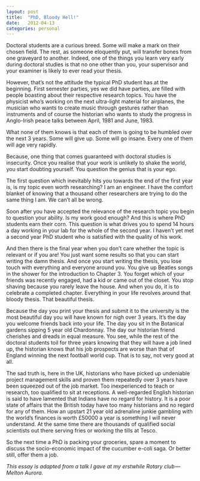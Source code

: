 ```yaml
---
layout: post
title:  "PhD, Bloody Hell!"
date:   2012-04-13
categories: personal
---
```


Doctoral students are a curious breed. Some will make a mark on their chosen field. The rest, as someone eloquently put, will transfer bones from one graveyard to another. Indeed, one of the things you learn very early during doctoral studies is that no one other than you, your supervisor and your examiner is likely to ever read your thesis.

However, that’s not the attitude the typical PhD student has at the beginning. First semester parties, yes we did have parties, are filled with people boasting about their respective research topics. You have the physicist who’s working on the next ultra-light material for airplanes, the musician who wants to create music through gestures rather than instruments and of course the historian who wants to study the progress in Anglo-Irish peace talks between April, 1981 and June, 1983.

What none of them knows is that each of them is going to be humbled over the next 3 years. Some will give up. Some will go insane. Every one of them will age very rapidly.

Because, one thing that comes guaranteed with doctoral studies is insecurity. Once you realise that your work is unlikely to shake the world, you start doubting yourself. You question the genius that is your ego.

The first question which inevitably hits you towards the end of the first year is, is my topic even worth researching? I am an engineer. I have the comfort blanket of knowing that a thousand other researchers are trying to do the same thing I am. We can’t all be wrong.

Soon after you have accepted the relevance of the research topic you begin to question your ability. Is my work good enough? And this is where PhD students earn their corn. This question is what drives you to spend 14 hours a day working in your lab for the whole of the second year. I haven’t yet met a second year PhD student who is satisfied with the quality of his work.

And then there is the final year when you don’t care whether the topic is relevant or if you are! You just want some results so that you can start writing the damn thesis. And once you start writing the thesis, you lose touch with everything and everyone around you. You give up Beatles songs in the shower for the introduction to Chapter 3. You forget which of your friends was recently engaged, had a kid or came out of the closet. You stop shaving because you rarely leave the house. And when you do, it is to celebrate a completed chapter. Everything in your life revolves around that bloody thesis. That beautiful thesis.

Because the day you print your thesis and submit it to the university is the most beautiful day you will have known for nigh over 3 years. It’s the day you welcome friends back into your life. The day you sit in the Botanical gardens sipping 5 year old Chardonnay. The day our historian friend cherishes and dreads in equal measure. You see, while the rest of the doctoral students toil for three years knowing that they will have a job lined up, the historian knows that his job prospects are worse than that of England winning the next football world cup. That is to say, not very good at all.

The sad truth is, here in the UK, historians who have picked up undeniable project management skills and proven them repeatedly over 3 years have been squeezed out of the job market. Too inexperienced to teach or research, too qualified to sit at receptions. A well-regarded English historian is said to have lamented that Indians have no regard for history. It is a poor state of affairs that the British today have too many historians and no regard for any of them. How an upstart 21 year old adrenaline junkie gambling with the world’s finances is worth £50000 a year is something I will never understand. At the same time there are thousands of qualified social scientists out there serving fries or working the tills at Tesco.

So the next time a PhD is packing your groceries, spare a moment to discuss the socio-economic impact of the cucumber e-coli saga. Or better still, offer them a job.

_This essay is adapted from a talk I gave at my erstwhile Rotary club — Melton Aurora._
